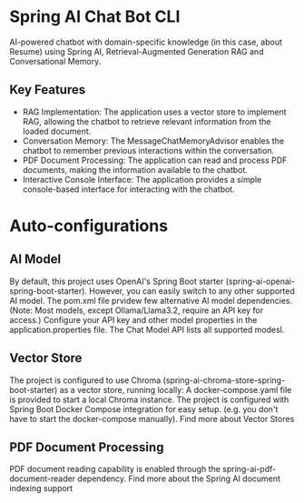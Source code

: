 # Spring AI Chat Bot CLI

AI-powered chatbot with domain-specific knowledge (in this case, about Resume) using Spring AI, Retrieval-Augmented Generation RAG and Conversational Memory.

## Key Features
- RAG Implementation: The application uses a vector store to implement RAG, allowing the chatbot to retrieve relevant information from the loaded document.
- Conversation Memory: The MessageChatMemoryAdvisor enables the chatbot to remember previous interactions within the conversation.
- PDF Document Processing: The application can read and process PDF documents, making the information available to the chatbot.
- Interactive Console Interface: The application provides a simple console-based interface for interacting with the chatbot.

# Auto-configurations
## AI Model
By default, this project uses OpenAI's Spring Boot starter (spring-ai-openai-spring-boot-starter). However, you can easily switch to any other supported AI model. The pom.xml file prvidew few alternative AI model dependencies. (Note: Most models, except Ollama/Llama3.2, require an API key for access.) Configure your API key and other model properties in the application.properties file. The Chat Model API lists all supported modesl.

## Vector Store
The project is configured to use Chroma (spring-ai-chroma-store-spring-boot-starter) as a vector store, running locally: A docker-compose.yaml file is provided to start a local Chroma instance. The project is configured with Spring Boot Docker Compose integration for easy setup. (e.g. you don't have to start the docker-compose manually). Find more about Vector Stores

## PDF Document Processing
PDF document reading capability is enabled through the spring-ai-pdf-document-reader dependency. Find more about the Spring AI document indexing support
